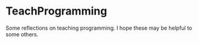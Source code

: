 TeachProgramming
================

Some reflections on teaching programming.  I hope these may be helpful to some others.
